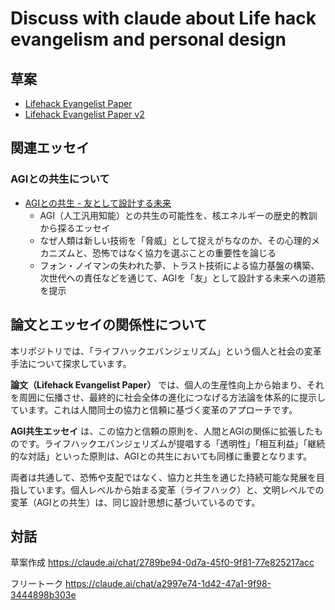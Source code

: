 # Discuss with claude about Life hack evangelism and personal design

## 草案

- [Lifehack Evangelist Paper](./lifehack-evangelist-paper.md)
- [Lifehack Evangelist Paper v2](./lifehack-evangelist-paper-v2.md)

## 関連エッセイ

### AGIとの共生について

- [AGIとの共生 - 友として設計する未来](./agi-coexistence-essay-intro.md)
  - AGI（人工汎用知能）との共生の可能性を、核エネルギーの歴史的教訓から探るエッセイ
  - なぜ人類は新しい技術を「脅威」として捉えがちなのか、その心理的メカニズムと、恐怖ではなく協力を選ぶことの重要性を論じる
  - フォン・ノイマンの失われた夢、トラスト技術による協力基盤の構築、次世代への責任などを通じて、AGIを「友」として設計する未来への道筋を提示

## 論文とエッセイの関係性について

本リポジトリでは、「ライフハックエバンジェリズム」という個人と社会の変革手法について探求しています。

**論文（Lifehack Evangelist Paper）** では、個人の生産性向上から始まり、それを周囲に伝播させ、最終的に社会全体の進化につなげる方法論を体系的に提示しています。これは人間同士の協力と信頼に基づく変革のアプローチです。

**AGI共生エッセイ** は、この協力と信頼の原則を、人間とAGIの関係に拡張したものです。ライフハックエバンジェリズムが提唱する「透明性」「相互利益」「継続的な対話」といった原則は、AGIとの共生においても同様に重要となります。

両者は共通して、恐怖や支配ではなく、協力と共生を通じた持続可能な発展を目指しています。個人レベルから始まる変革（ライフハック）と、文明レベルでの変革（AGIとの共生）は、同じ設計思想に基づいているのです。

## 対話

草案作成
https://claude.ai/chat/2789be94-0d7a-45f0-9f81-77e825217acc

フリートーク
https://claude.ai/chat/a2997e74-1d42-47a1-9f98-3444898b303e

